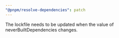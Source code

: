 ```yaml
---
"@pnpm/resolve-dependencies": patch
---
```


The lockfile needs to be updated when the value of neverBuiltDependencies changes.
